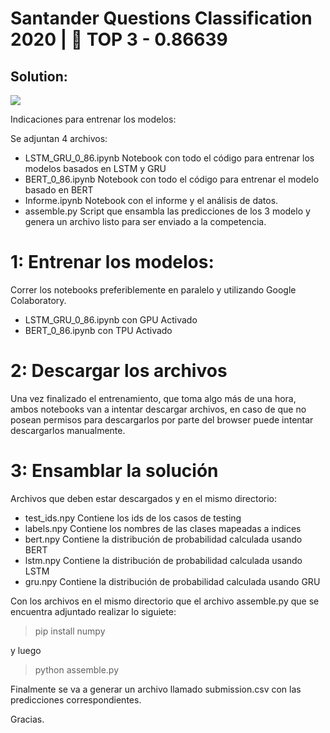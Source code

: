 # Santander Questions Classification 2020 | 🏅 TOP 3 - 0.86639

## Solution:

![](https://camo.githubusercontent.com/c814494ff12e6337a262bf025f01d3d8eefb3725/68747470733a2f2f692e696d6775722e636f6d2f56744b6437704b2e706e67)

Indicaciones para entrenar los modelos:

Se adjuntan 4 archivos:
* LSTM_GRU_0_86.ipynb Notebook con todo el código para entrenar los modelos basados en LSTM y GRU
* BERT_0_86.ipynb Notebook con todo el código para entrenar el modelo basado en BERT
* Informe.ipynb Notebook con el informe y el análisis de datos.
* assemble.py Script que ensambla las predicciones de los 3 modelo y genera un archivo listo para ser enviado a la competencia.

# 1: Entrenar los modelos:

Correr los notebooks preferiblemente en paralelo y utilizando Google Colaboratory.
  * LSTM_GRU_0_86.ipynb con GPU Activado
  * BERT_0_86.ipynb con TPU Activado

# 2: Descargar los archivos
Una vez finalizado el entrenamiento, que toma algo más de una hora, ambos notebooks van a intentar
descargar archivos, en caso de que no posean permisos para descargarlos por parte del browser puede
intentar descargarlos manualmente.

# 3: Ensamblar la solución
Archivos que deben estar descargados y en el mismo directorio:
* test_ids.npy Contiene los ids de los casos de testing
* labels.npy Contiene los nombres de las clases mapeadas a indices
* bert.npy Contiene la distribución de probabilidad calculada usando BERT
* lstm.npy Contiene la distribución de probabilidad calculada usando LSTM
* gru.npy Contiene la distribución de probabilidad calculada usando GRU

Con los archivos en el mismo directorio que el archivo assemble.py que se encuentra
adjuntado realizar lo siguiete:

> pip install numpy

y luego 
> python assemble.py

Finalmente se va a generar un archivo llamado submission.csv con las predicciones correspondientes.


Gracias.

